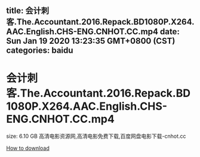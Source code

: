 
title: 会计刺客.The.Accountant.2016.Repack.BD1080P.X264.AAC.English.CHS-ENG.CNHOT.CC.mp4
date: Sun Jan 19 2020 13:23:35 GMT+0800 (CST)    
categories: baidu
---

# 会计刺客.The.Accountant.2016.Repack.BD1080P.X264.AAC.English.CHS-ENG.CNHOT.CC.mp4
size: 6.10 GB
 高清电影资源网,高清电影免费下载,百度网盘电影下载-cnhot.cc
 

[How to download](https://bpcam.bemobtrk.com/go/2ceec3aa-1ca2-46d6-b9ff-aaa5c184517c?jno=836)